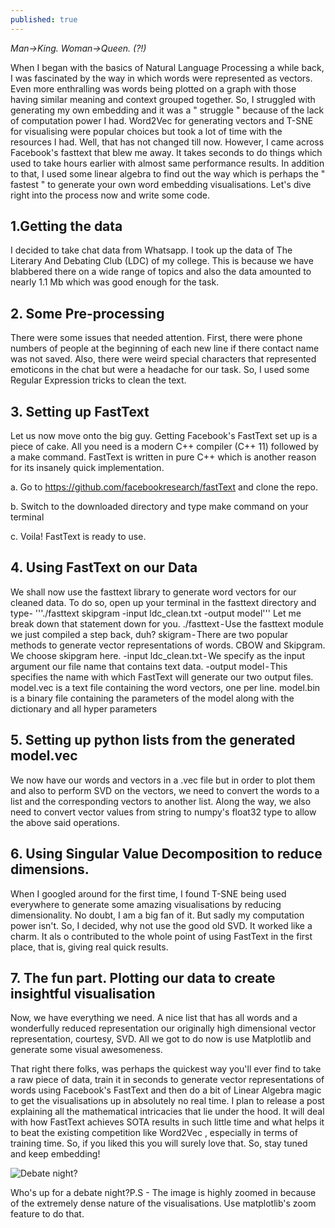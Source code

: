 ```yaml
---
published: true
---
```

*Man->King. Woman->Queen. (?!)*

When I began with the basics of Natural Language Processing a while back, I was fascinated by the way in which words were represented as vectors. Even more enthralling was words being plotted on a graph with those having similar meaning and context grouped together. So, I struggled with generating my own embedding and it was a " struggle " because of the lack of computation power I had. Word2Vec for generating vectors and T-SNE for visualising were popular choices but took a lot of time with the resources I had.
Well, that has not changed till now. However, I came across Facebook's fasttext that blew me away. It takes seconds to do things which used to take hours earlier with almost same performance results. In addition to that, I used some linear algebra to find out the way which is perhaps the " fastest " to generate your own word embedding visualisations. Let's dive right into the process now and write some code.

## 1.Getting the data
I decided to take chat data from Whatsapp. I took up the data of The Literary And Debating Club (LDC) of my college. This is because we have blabbered there on a wide range of topics and also the data amounted to nearly 1.1 Mb which was good enough for the task.
## 2. Some Pre-processing
There were some issues that needed attention. First, there were phone numbers of people at the beginning of each new line if there contact name was not saved. Also, there were weird special characters that represented emoticons in the chat but were a headache for our task. So, I used some Regular Expression tricks to clean the text.

## 3. Setting up FastText
Let us now move onto the big guy. Getting Facebook's FastText set up is a piece of cake. All you need is a modern C++ compiler (C++ 11) followed by a make command. FastText is written in pure C++ which is another reason for its insanely quick implementation.

a. Go to https://github.com/facebookresearch/fastText and clone the repo.

b. Switch to the downloaded directory and type make command on your terminal

c. Voila! FastText is ready to use.

## 4. Using FastText on our Data
We shall now use the fasttext library to generate word vectors for our cleaned data. To do so, open up your terminal in the fasttext directory and type-
'''./fasttext skipgram -input ldc_clean.txt -output model'''
Let me break down that statement down for you.
./fasttext - Use the fasttext module we just compiled a step back, duh?
skigram - There are two popular methods to generate vector representations of words. CBOW and Skipgram. We choose skipgram here.
-input ldc_clean.txt - We specify as the input argument our file name that contains text data.
-output model - This specifies the name with which FastText will generate our two output files. model.vec is a text file containing the word vectors, one per line. model.bin is a binary file containing the parameters of the model along with the dictionary and all hyper parameters

## 5. Setting up python lists from the generated model.vec
We now have our words and vectors in a .vec file but in order to plot them and also to perform SVD on the vectors, we need to convert the words to a list and the corresponding vectors to another list. Along the way, we also need to convert vector values from string to numpy's float32 type to allow the above said operations.


## 6. Using Singular Value Decomposition to reduce dimensions.
When I googled around for the first time, I found T-SNE being used everywhere to generate some amazing visualisations by reducing dimensionality. No doubt, I am a big fan of it. But sadly my computation power isn't. So, I decided, why not use the good old SVD. It worked like a charm. It als o contributed to the whole point of using FastText in the first place, that is, giving real quick results.



## 7. The fun part. Plotting our data to create insightful visualisation
Now, we have everything we need. A nice list that has all words and a wonderfully reduced representation our originally high dimensional vector representation, courtesy, SVD. All we got to do now is use Matplotlib and generate some visual awesomeness.



That right there folks, was perhaps the quickest way you'll ever find to take a raw piece of data, train it in seconds to generate vector representations of words using Facebook's FastText and then do a bit of Linear Algebra magic to get the visualisations up in absolutely no real time.
I plan to release a post explaining all the mathematical intricacies that lie under the hood. It will deal with how FastText achieves SOTA results in such little time and what helps it to beat the existing competition like Word2Vec , especially in terms of training time. So, if you liked this you will surely love that. So, stay tuned and keep embedding!

![Debate night?](https://cdn-images-1.medium.com/max/1200/1*YQ92Vbw2NSwh70nDR8P7VQ.png)

Who's up for a debate night?P.S - The image is highly zoomed in because of the extremely dense nature of the visualisations. Use matplotlib's zoom feature to do that.
